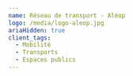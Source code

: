 ```yaml
---
name: Réseau de transport - Aléop
logo: /media/logo-aleop.jpg
ariaHidden: true
client_tags:
  - Mobilité
  - Transports
  - Espaces publics
---
```

